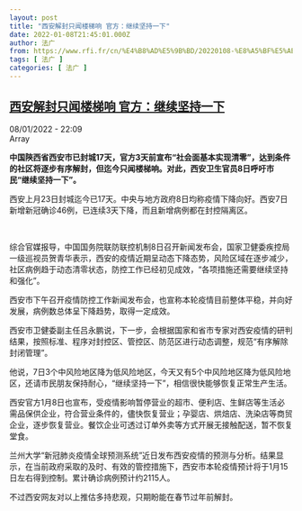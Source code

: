 ```yaml
---
layout: post
title: "西安解封只闻楼梯响 官方：继续坚持一下"
date: 2022-01-08T21:45:01.000Z
author: 法广
from: https://www.rfi.fr/cn/%E4%B8%AD%E5%9B%BD/20220108-%E8%A5%BF%E5%AE%89%E8%A7%A3%E5%B0%81%E5%8F%AA%E9%97%BB%E6%A5%BC%E6%A2%AF%E5%93%8D-%E5%AE%98%E6%96%B9-%E7%BB%A7%E7%BB%AD%E5%9D%9A%E6%8C%81%E4%B8%80%E4%B8%8B
tags: [ 法广 ]
categories: [ 法广 ]
---
```

<!--1641678301000-->
[西安解封只闻楼梯响 官方：继续坚持一下](https://www.rfi.fr/cn/%E4%B8%AD%E5%9B%BD/20220108-%E8%A5%BF%E5%AE%89%E8%A7%A3%E5%B0%81%E5%8F%AA%E9%97%BB%E6%A5%BC%E6%A2%AF%E5%93%8D-%E5%AE%98%E6%96%B9-%E7%BB%A7%E7%BB%AD%E5%9D%9A%E6%8C%81%E4%B8%80%E4%B8%8B)
------

<div>
<div>08/01/2022 - 22:09</div>Array<p><strong>                    中国陝西省西安市已封城17天，官方3天前宣布“社会面基本实现清零”，达到条件的社区将逐步有序解封，但迄今只闻楼梯响。对此，西安卫生官员8日呼吁市民“继续坚持一下”。                </strong></p><div >                    <p>西安上月23日封城迄今已17天。中央与地方政府8日均称疫情下降向好。西安7日新增新冠确诊46例，已连续3天下降，而且新增病例都在封控隔离区。</p><p> </p><p>综合官媒报导，中国国务院联防联控机制8日召开新闻发布会，国家卫健委疾控局一级巡视员贺青华表示，西安的疫情近期呈动态下降态势，风险区域在逐步减少，社区病例趋于动态清零状态，防控工作已经初见成效，“各项措施还需要继续坚持和强化”。</p><p>西安市下午召开疫情防控工作新闻发布会，也宣称本轮疫情目前整体平稳，并向好发展，病例数总体呈下降趋势，取得一定成效。</p><p>西安市卫健委副主任吕永鹏说，下一步，会根据国家和省市专家对西安疫情的研判结果，按照标准、程序对封控区、管控区、防范区进行动态调整，规范“有序解除封闭管理”。</p><p>他说，7日3个中风险地区降为低风险地区，今天又有5个中风险地区降为低风险地区，还请市民朋友保持耐心，“继续坚持一下”，相信很快能够恢复正常生产生活。</p><p>西安官方1月8日也宣布，受疫情影响暂停营业的超市、便利店、生鲜店等生活必需品保供企业，符合营业条件的，儘快恢复营业；孕婴店、烘焙店、洗染店等商贸企业，逐步恢复营业。餐饮企业可透过订单外卖等方式开展无接触配送，暂不恢复堂食。</p><p>兰州大学“新冠肺炎疫情全球预测系统”近日发布西安疫情的预测与分析。结果显示，在当前政府采取的及时、有效的管控措施下，西安市本轮疫情预计将于1月15日左右得到控制。累计确诊病例预计约2115人。</p><p>不过西安网友对以上推估多持悲观，只期盼能在春节过年前解封。</p>                                            <div data-selfpromo-newsletter>    </div>    <div data-selfpromo-app>    </div>                </div>
</div>
